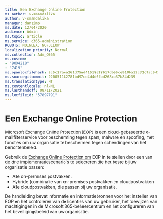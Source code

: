 ```yaml
---
title: Een Exchange Online Protection
ms.author: v-smandalika
author: v-smandalika
manager: dansimp
ms.date: 12/04/2020
audience: Admin
ms.topic: article
ms.service: o365-administration
ROBOTS: NOINDEX, NOFOLLOW
localization_priority: Normal
ms.collection: Adm_O365
ms.custom:
- "9004218"
- "7419"
ms.openlocfilehash: 3c5c27aee261d75ed41518e18617db96ce910ba13c32c8ac541a5ee81522ebea
ms.sourcegitcommit: 920051182781bd97ce4d4d6fbd268cb37b84d239
ms.translationtype: MT
ms.contentlocale: nl-NL
ms.lasthandoff: 08/11/2021
ms.locfileid: "57897791"
---
```

# <a name="set-up-exchange-online-protection"></a>Een Exchange Online Protection

Microsoft Exchange Online Protection (EOP) is een cloud-gebaseerde e-mailfilterservice voor bescherming tegen spam, malware en spoofing, met functies om uw organisatie te beschermen tegen schendingen van het berichtenbeleid.

Gebruik de [Exchange Online Protection om](https://admin.microsoft.com/adminportal/home?#/modernonboarding/setupexchangeonlineprotection) EOP in te stellen door een van de drie implementatiescenario's te selecteren die het beste bij uw organisatie passen:

- Alle on-premises postvakken.
- Hybride (combinatie van on-premises postvakken en cloudpostvakken
- Alle cloudpostvakken, die passen bij uw organisatie.

De handleiding bevat informatie en informatiebronnen voor het instellen van EOP en het controleren van de licenties van uw gebruiker, het toewijzen van machtigingen in de Microsoft 365-beheercentrum en het configureren van het beveiligingsbeleid van uw organisatie.
